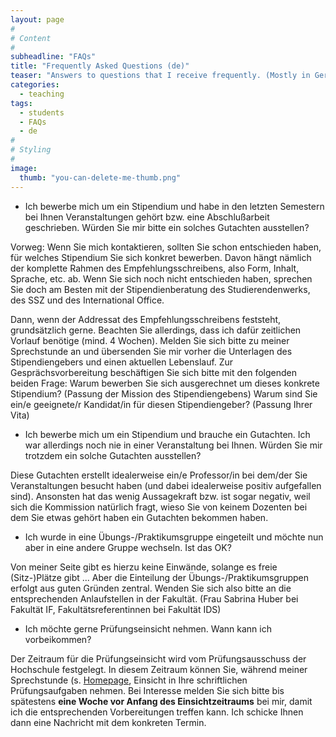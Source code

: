 ```yaml
---
layout: page
#
# Content
#
subheadline: "FAQs"
title: "Frequently Asked Questions (de)"
teaser: "Answers to questions that I receive frequently. (Mostly in German.)"
categories:
  - teaching
tags:
  - students
  - FAQs
  - de
#
# Styling
#
image:
  thumb: "you-can-delete-me-thumb.png"
---
```


* Ich bewerbe mich um ein Stipendium und habe in den letzten Semestern
  bei Ihnen Veranstaltungen gehört bzw. eine Abschlußarbeit
  geschrieben. Würden Sie mir bitte ein solches Gutachten ausstellen?

Vorweg: Wenn Sie mich kontaktieren, sollten Sie schon entschieden
haben, für welches Stipendium Sie sich konkret bewerben. Davon hängt
nämlich der komplette Rahmen des Empfehlungsschreibens, also Form,
Inhalt, Sprache, etc. ab. Wenn Sie sich noch nicht entschieden haben,
sprechen Sie doch am Besten mit der Stipendienberatung des
Studierendenwerks, des SSZ und des International Office.

Dann, wenn der Addressat des Empfehlungsschreibens feststeht,
grundsätzlich gerne. Beachten Sie allerdings, dass ich dafür
zeitlichen Vorlauf benötige (mind. 4 Wochen). Melden Sie sich bitte zu
meiner Sprechstunde an und übersenden Sie mir vorher die Unterlagen
des Stipendiengebers und einen aktuellen Lebenslauf. Zur
Gesprächsvorbereitung beschäftigen Sie sich bitte mit den folgenden
beiden Frage: Warum bewerben Sie sich ausgerechnet um dieses konkrete
Stipendium? (Passung der Mission des Stipendiengebens) Warum sind Sie
ein/e geeignete/r Kandidat/in für diesen Stipendiengeber? (Passung
Ihrer Vita)

* Ich bewerbe mich um ein Stipendium und brauche ein
  Gutachten. Ich war allerdings noch nie in einer Veranstaltung bei
  Ihnen. Würden Sie mir trotzdem ein solche Gutachten ausstellen?

Diese Gutachten erstellt idealerweise ein/e Professor/in bei dem/der
Sie Veranstaltungen besucht haben (und dabei idealerweise positiv
aufgefallen sind). Ansonsten hat das wenig Aussagekraft bzw. ist sogar
negativ, weil sich die Kommission natürlich fragt, wieso Sie von
keinem Dozenten bei dem Sie etwas gehört haben ein Gutachten bekommen
haben.

* Ich wurde in eine Übungs-/Praktikumsgruppe eingeteilt und möchte nun
  aber in eine andere Gruppe wechseln. Ist das OK?

Von meiner Seite gibt es
  hierzu keine Einwände, solange es freie (Sitz-)Plätze gibt ... Aber die Einteilung der Übungs-/Praktikumsgruppen erfolgt aus guten Gründen
  zentral. Wenden Sie sich also bitte an die entsprechenden Anlaufstellen
  in der Fakultät. (Frau Sabrina Huber bei Fakultät IF,
  Fakultätsreferentinnen bei Fakultät IDS)

* Ich möchte gerne Prüfungseinsicht nehmen. Wann kann ich vorbeikommen?

Der Zeitraum für die Prüfungseinsicht wird vom Prüfungsausschuss der
Hochschule festgelegt. In diesem Zeitraum können Sie, während meiner
Sprechstunde (s. [Homepage](https://www.haw-landshut.de/kontakt/ansprechpersonen/detail/konstantin-ziegler), Einsicht in Ihre schriftlichen Prüfungsaufgaben
nehmen. Bei Interesse melden Sie sich bitte bis spätestens **eine Woche vor Anfang
des Einsichtzeitraums** bei mir, damit ich die entsprechenden Vorbereitungen treffen
kann. Ich schicke Ihnen dann eine Nachricht mit dem konkreten Termin.
